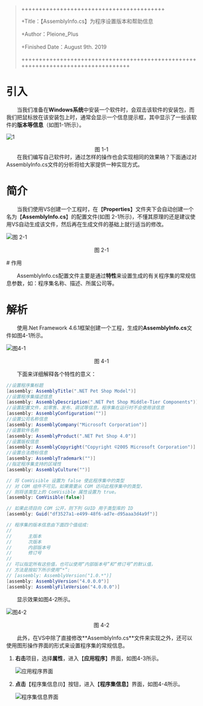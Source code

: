 > +++++++++++++++++++++++++++++++++++++++++
>
> +Title：【AssemblyInfo.cs】为程序设置版本和帮助信息
>
> +Author：Pleione_Plus
>
> +Finished Date：August 9th. 2019
>
> +++++++++++++++++++++++++++++++++++++++++++++++++++++++++++++++++++++++++++++++++

# 引入

&emsp;&emsp;当我们准备在**Windows系统**中安装一个软件时，会双击该软件的安装包，而我们把鼠标放在该安装包上时，通常会显示一个信息提示框，其中显示了一些该软件的**版本等信息**（如图1-1所示）。

![1](../../../../MarkdownImgs\程序设计\编程基础\Case-C#\【AssemblyInfo.cs】为程序设置版本和帮助信息\1.png)

<center>图 1-1</center>
&emsp;&emsp;在我们编写自己软件时，通过怎样的操作也会实现相同的效果呐？下面通过对AssemblyInfo.cs文件的分析将给大家提供一种实现方式。

# 简介

&emsp;&emsp;当我们使用VS创建一个工程时，在【**Properties**】文件夹下会自动创建一个名为【**AssemblyInfo.cs**】的配置文件(如图 2-1所示)，不懂其原理的还是建议使用VS自动生成该文件，然后再在生成文件的基础上就行适当的修改。

![图 2-1](../../../../MarkdownImgs\程序设计\编程基础\Case-C#\【AssemblyInfo.cs】为程序设置版本和帮助信息\2-1.png)

<p style="text-align:center">图 2-1</p>
# 作用

&emsp;&emsp;AssemblyInfo.cs配置文件主要是通过**特性**来设置生成的有关程序集的常规信息参数，如：程序集名称、描述、所属公司等。

# 解析

&emsp;&emsp;使用.Net Framework 4.6.1框架创建一个工程，生成的**AssemblyInfo.cs**文件如图4-1所示。

![图4-1](../../../../MarkdownImgs\程序设计\编程基础\Case-C#\【AssemblyInfo.cs】为程序设置版本和帮助信息\4-1.png)

<p style="text-align:center">图 4-1</p>
&emsp;&emsp;下面来详细解释各个特性的意义：

```csharp
//设置程序集标题
[assembly: AssemblyTitle(".NET Pet Shop Model")]
//设置程序集描述信息
[assembly: AssemblyDescription(".NET Pet Shop Middle-Tier Components")]
//设置配置文件，如零售、发布、调试等信息。程序集在运行时不会使用该信息
[assembly: AssemblyConfiguration("")]
//设置公司名称信息
[assembly: AssemblyCompany("Microsoft Corporation")]
//设置软件名称
[assembly: AssemblyProduct(".NET Pet Shop 4.0")]
//设置版权信息
[assembly: AssemblyCopyright("Copyright ©2005 Microsoft Corporation")]
//设置合法商标信息
[assembly: AssemblyTrademark("")]
//指定程序集支持的区域性
[assembly: AssemblyCulture("")]

// 将 ComVisible 设置为 false 使此程序集中的类型
// 对 COM 组件不可见。如果需要从 COM 访问此程序集中的类型，
// 则将该类型上的 ComVisible 属性设置为 true。
[assembly: ComVisible(false)]

// 如果此项目向 COM 公开，则下列 GUID 用于类型库的 ID
[assembly: Guid("df3527a1-e499-48f6-ad7e-d95aaa3d4a9f")]

// 程序集的版本信息由下面四个值组成:
//
//      主版本
//      次版本 
//      内部版本号
//      修订号
//
// 可以指定所有这些值，也可以使用“内部版本号”和“修订号”的默认值，
// 方法是按如下所示使用“*”:
// [assembly: AssemblyVersion("1.0.*")]
[assembly: AssemblyVersion("4.0.0.0")]
[assembly: AssemblyFileVersion("4.0.0.0")]
```

&emsp;&emsp;显示效果如图4-2所示。

![图4-2](../../../../MarkdownImgs\程序设计\编程基础\Case-C#\【AssemblyInfo.cs】为程序设置版本和帮助信息\4-2.png)

<p style="text-align:center">图 4-2</p>
&emsp;&emsp;此外，在VS中除了直接修改**AssemblyInfo.cs**文件来实现之外，还可以使用图形操作界面的形式来设置程序集的常规信息。

1. **右击**项目，选择**属性**，进入【**应用程序**】界面，如图4-3所示。

   ![应用程序界面](../../../../MarkdownImgs\程序设计\编程基础\Case-C#\【AssemblyInfo.cs】为程序设置版本和帮助信息\4-3.png)

2. **点击**【程序集信息(I)】按钮，进入【**程序集信息**】界面，如图4-4所示。

   ![程序集信息界面](../../../../MarkdownImgs\程序设计\编程基础\Case-C#\【AssemblyInfo.cs】为程序设置版本和帮助信息\4-4.png)